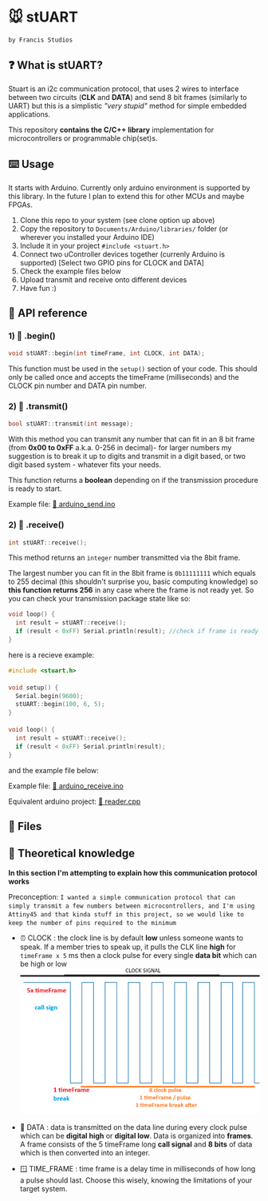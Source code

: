 # 🐭 stUART

`by Francis Studios`

## ❓ What is stUART? 

Stuart is an i2c communication protocol, that uses 2 wires to interface between two circuits (**CLK** and **DATA**) and send 8 bit frames (similarly to UART) but this is a simplistic _"very stupid"_ method for simple embedded applications. 

This repository **contains the C/C++ library** implementation for microcontrollers or programmable chip(set)s.

## ⌨️ Usage

It starts with Arduino. Currently only arduino environment is supported by this library. In the future I plan to extend this for other MCUs and maybe FPGAs. 

1. Clone this repo to your system (see clone option up above)
2. Copy the repository to ``Documents/Arduino/libraries/`` folder (or wherever you installed your Arduino IDE)
3. Include it in your project ``#include <stuart.h>``
4. Connect two uController devices together (currenly Arduino is supported) [Select two GPIO pins for CLOCK and DATA]
5. Check the example files below
6. Upload transmit and receive onto different devices
7. Have fun :) 

## 🔌 API reference

### 1) 🏁 .begin()
```cpp
void stUART::begin(int timeFrame, int CLOCK, int DATA);
```

This function must be used in the ``setup()`` section of your code. This should only be called once and accepts the timeFrame (milliseconds) and the CLOCK pin number and DATA pin number. 

### 2) 📡 .transmit()
```cpp
bool stUART::transmit(int message);
```

With this method you can transmit any number that can fit in an 8 bit frame (from **0x00 to 0xFF** a.k.a. 0-256 in decimal)- for larger numbers my suggestion is to break it up to digits and transmit in a digit based, or two digit based system - whatever fits your needs. 

This function returns a **boolean** depending on if the transmission procedure is ready to start.

Example file: [📁 arduino_send.ino](/examples/arduino_send.ino)

### 2) 📶 .receive()
```cpp
int stUART::receive();
```

This method returns an ``integer`` number transmitted via the 8bit frame.

The largest number you can fit in the 8bit frame is ``0b11111111`` which equals to 255 decimal (this shouldn't surprise you, basic computing knowledge) so **this function returns 256** in any case where the frame is not ready yet. So you can check your transmission package state like so:

```CPP
void loop() {
  int result = stUART::receive();
  if (result < 0xFF) Serial.println(result); //check if frame is ready
}
```

here is a recieve example:
```CPP
#include <stuart.h>

void setup() {
  Serial.begin(9600);
  stUART::begin(100, 6, 5);
}

void loop() {
  int result = stUART::receive();
  if (result < 0xFF) Serial.println(result);
}

```
and the example file below:

Example file: [📁 arduino_receive.ino](/examples/arduino_receive.ino)

Equivalent arduino project: [📁 reader.cpp](/examples/reader.cpp.old)

## 📁 Files

## 💭 Theoretical knowledge

**In this section I'm attempting to explain how this communication protocol works**

Preconception:
`I wanted a simple communication protocol that can simply transmit a few numbers between microcontrollers, and I'm using Attiny45 and that kinda stuff in this project, so we would like to keep the number of pins required to the minimum`

- ⏰ CLOCK : the clock line is by default **low** unless someone wants to speak. If a member tries to speak up, it pulls the CLK line **high** for `timeFrame x 5` ms then a clock pulse for every single **data bit** which can be high or low 
![clock signal](/docs/clock_signal.png)

- 💾 DATA : data is transmitted on the data line during every clock pulse which can be **digital high** or **digital low**. Data is organized into **frames**. A frame consists of the 5 timeFrame long **call signal** and **8 bits** of data which is then converted into an integer.

- 🪟 TIME_FRAME : time frame is a delay time in milliseconds of how long a pulse should last. Choose this wisely, knowing the limitations of your target system. 